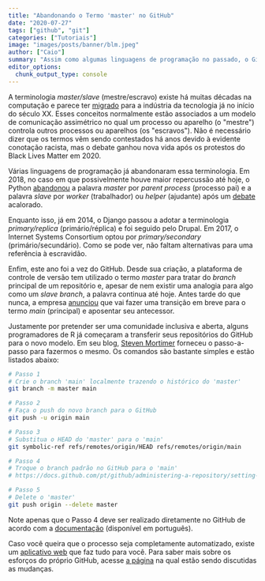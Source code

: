 ```yaml
---
title: "Abandonando o Termo 'master' no GitHub"
date: "2020-07-27"
tags: ["github", "git"]
categories: ["Tutoriais"]
image: "images/posts/banner/blm.jpeg"
author: ["Caio"]
summary: "Assim como algumas linguagens de programação no passado, o GitHub está abandonado o termo 'master'. Veja como se adiantar e adotar o 'main' a partir de já."
editor_options:
  chunk_output_type: console
---
```


A terminologia _master/slave_ (mestre/escravo) existe há muitas décadas na computação e parece ter [migrado](https://en.wikipedia.org/wiki/Master/slave_(technology)) para a indústria da tecnologia já no início do século XX. Esses conceitos normalmente estão associados a um modelo de comunicação assimétrico no qual um processo ou aparelho (o "mestre") controla outros processos ou aparelhos (os "escravos"). Não é necessário dizer que os termos vêm sendo contestados há anos devido à evidente conotação racista, mas o debate ganhou nova vida após os protestos do Black Lives Matter em 2020.

Várias linguagens de programação já abandonaram essa terminologia. Em 2018, no caso em que possivelmente houve maior repercussão até hoje, o Python [abandonou](https://www.vice.com/en_us/article/8x7akv/masterslave-terminology-was-removed-from-python-programming-language) a palavra _master_ por _parent process_ (processo pai) e a palavra _slave_ por _worker_ (trabalhador) ou _helper_ (ajudante) após um [debate](https://bugs.python.org/issue34605) acalorado.

Enquanto isso, já em 2014, o Django passou a adotar a terminologia _primary/replica_ (primário/réplica) e foi seguido pelo Drupal. Em 2017, o Internet Systems Consortium optou por _primary/secondary_ (primário/secundário). Como se pode ver, não faltam alternativas para uma referência à escravidão.

Enfim, este ano foi a vez do GitHub. Desde sua criação, a plataforma de controle de versão tem utilizado o termo _master_ para tratar do _branch_ principal de um repositório e, apesar de nem existir uma analogia para algo como um _slave branch_, a palavra continua até hoje. Antes tarde do que nunca, a empresa [anunciou](https://www.vice.com/en_us/article/k7qbyv/github-to-remove-masterslave-terminology-from-its-platform) que vai fazer uma transição em breve para o termo _main_ (principal) e aposentar seu antecessor.

Justamente por pretender ser uma comunidade inclusiva e aberta, alguns programadores de R já começaram a transferir seus repositórios do GitHub para o novo modelo. Em seu blog, [Steven Mortimer](https://stevenmortimer.com/5-steps-to-change-github-default-branch-from-master-to-main/) forneceu o passo-a-passo para fazermos o mesmo. Os comandos são bastante simples e estão listados abaixo:

```sh
# Passo 1
# Crie o branch 'main' localmente trazendo o histórico do 'master'
git branch -m master main

# Passo 2
# Faça o push do novo branch para o GitHub
git push -u origin main

# Passo 3
# Substitua o HEAD do 'master' para o 'main'
git symbolic-ref refs/remotes/origin/HEAD refs/remotes/origin/main

# Passo 4
# Troque o branch padrão no GitHub para o 'main'
# https://docs.github.com/pt/github/administering-a-repository/setting-the-default-branch

# Passo 5
# Delete o 'master'
git push origin --delete master
```

Note apenas que o Passo 4 deve ser realizado diretamente no GitHub de acordo com a [documentação](https://docs.github.com/pt/github/administering-a-repository/setting-the-default-branch) (disponível em português).

Caso você queira que o processo seja completamente automatizado, existe um [aplicativo web](https://eyqs.ca/tools/rename/) que faz tudo para você. Para saber mais sobre os esforços do próprio GitHub, acesse [a página](https://github.com/github/renaming) na qual estão sendo discutidas as mudanças.
